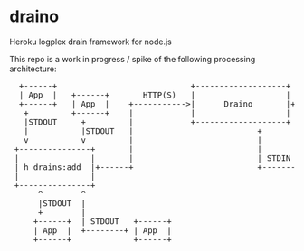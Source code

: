 draino
======

Heroku logplex drain framework for node.js

This repo is a work in progress / spike of the following processing
architecture:

<pre>
  +------+                            +-------------------+                +-------+
  | App  |   +------+       HTTP(S)   |                   |       STDIN    |       |
  +------+   | App  |    +-----------&gt;|      Draino       |+--------------&gt;|Filter |
   +         +------+    |            |                   |                |       |
   |STDOUT     +         |            +-------------------+                +-------+
   |           |STDOUT   |                          +
   v           v         |                          |
 +---------------+       |                          |        +-------+
 |               |       |                          | STDIN  |       |
 | h drains:add  |+------+                          +-------&gt;|Filter |
 |               |                                           |       |
 +---------------+                                           +-------+
      ^        ^
      |STDOUT  |
      +        |
     +------+  | STDOUT   +------+
     | App  |  +--------+ | App  |
     +------+             +------+</pre>
